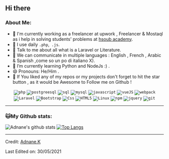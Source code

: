 ## Hi there 

### About Me:
- 🏦 I'm currently working as a freelancer at upwork , Freelancer & Mostaql as i help in solving students' problems at [hsoub academy](https://academy.hsoub.com/profile/2507276-adnane-kadri/).
- 🤔 I use daily ```.php```,``` .js```.
- 💬 Talk to me about all what is a Laravel or Literature.
- 💬 We can communicate in multiple languages : English , French , Arabic & Spanish  ,come so un po di italiano X). 
- 🌱 I’m currently learning Python and NodeJs :) .
- 😄 Pronouns: He/Him .
- 📝 If You liked any of my repos or my projects don't forget to hit the star button , as it would be Awesome to Follow me on Github !

<p align="center">
<code><img src="https://img.icons8.com/dusk/64/000000/php-logo.png" alt="php"/></code>
<code><img src="https://img.icons8.com/color/48/000000/postgreesql.png" alt="postgreesql"/></code>
<code><img src="https://img.icons8.com/color/48/000000/sql.png" alt="sql"/></code>
<code><img src="https://img.icons8.com/color/48/000000/mysql-logo.png" alt="mysql"/></code>
<code><img src="https://img.icons8.com/color/48/000000/javascript.png" alt="javascript"/></code>
<code><img src="https://img.icons8.com/color/48/000000/vue-js.png" alt="vueJS"/></code>
<code><img src="https://img.icons8.com/dusk/64/000000/webpack.png" alt="webpack"/></code>
<code><img src="https://img.icons8.com/fluent/48/000000/laravel.png" alt="Laravel"/></code>
<code><img src="https://img.icons8.com/color/48/000000/bootstrap.png"alt="Bootstrap"/></code>
<code><img src="https://img.icons8.com/color/48/000000/css3.png" alt="Css"/></code>
<code><img src="https://img.icons8.com/dusk/48/000000/html-5.png" alt="HTML5"/></code>
<code><img src="https://img.icons8.com/color/48/000000/linux.png" alt="Linux"/></code>
<code><img src="https://img.icons8.com/color/48/000000/npm.png" alt="npm"/></code>
<code><img src="https://img.icons8.com/ios-filled/50/000000/jquery.png" alt="jquery" /></code>
<code><img src="https://img.icons8.com/windows/32/000000/git-squared.png" alt="git" /></code>  
</p>

---
### 🐱My Github stats:
![Adnane's github stats](https://github-readme-stats.vercel.app/api?username=adnane-ka&show_icons=true&title_color=ffc857&icon_color=8ac926&text_color=daf7dc&bg_color=151515&hide=["stars"]&count_private=true)
[![Top Langs](https://github-readme-stats.vercel.app/api/top-langs/?username=adnane-ka&layout=compact&text_color=daf7dc&bg_color=151515)](https://github.com/adnane-ka/github-readme-stats)

----
Credit: [Adnane.K](https://github.com/adnane-ka)

Last Edited on: 30/05/2021

